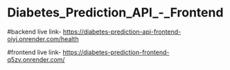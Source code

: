 # Diabetes_Prediction_API_-_Frontend
#backend live link- https://diabetes-prediction-api-frontend-oiyj.onrender.com/health

#frontend live link- https://diabetes-prediction-frontend-q5zv.onrender.com/
